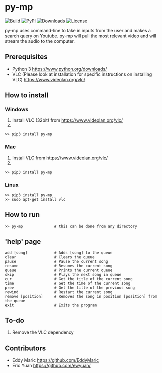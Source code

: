 # py-mp
[![Build](https://travis-ci.org/ewyuan/py-mp.svg?branch=master)](https://github.com/ewyuan/py-mp)
[![PyPI](https://img.shields.io/badge/pypi-1.2-blue.svg)](https://pypi.org/project/py-mp/)
[![Downloads](https://pepy.tech/badge/py-mp)](https://pepy.tech/project/py-mp)
[![License](https://img.shields.io/badge/license-MIT-green.svg)](https://github.com/ewyuan/py-mp/blob/master/LICENSE)

py-mp uses command-line to take in inputs from the user and makes a search query on Youtube. py-mp will pull the most relevant video and will stream the audio to the computer.

## Prerequisites
* Python 3 https://www.python.org/downloads/
* VLC (Please look at installation for specific instructions on installing VLC) https://www.videolan.org/vlc/

## How to install
### Windows
1. Install VLC (32bit) from https://www.videolan.org/vlc/
2.
```
>> pip3 install py-mp
```
### Mac
1. Install VLC from https://www.videolan.org/vlc/
2.
```
>> pip3 install py-mp
```
### Linux
```
>> pip3 install py-mp
>> sudo apt-get install vlc
```

## How to run
```
>> py-mp              # this can be done from any directory
```

## 'help' page
```
add [song]            # Adds [song] to the queue
clear                 # Clears the queue
pause                 # Pause the current song
resume                # Resumes the current song
queue                 # Prints the current queue
skip                  # Plays the next song in queue
cur                   # Get the title of the current song
time                  # Get the time of the current song
prev                  # Get the title of the previous song
rewind                # Restart the current song
remove [position]     # Removes the song in position [position] from the queue
exit                  # Exits the program
```

## To-do
1. Remove the VLC dependency

## Contributors
* Eddy Maric https://github.com/EddyMaric
* Eric Yuan https://github.com/ewyuan/
